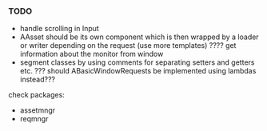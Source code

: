 ### TODO

- handle scrolling in Input
- AAsset should be its own component which is then wrapped by a loader or
writer depending on the request (use more templates)
???? get information about the monitor from window
- segment classes by using comments for separating setters and getters etc.
??? should ABasicWindowRequests be implemented using lambdas instead???

check packages:
- assetmngr
- reqmngr
